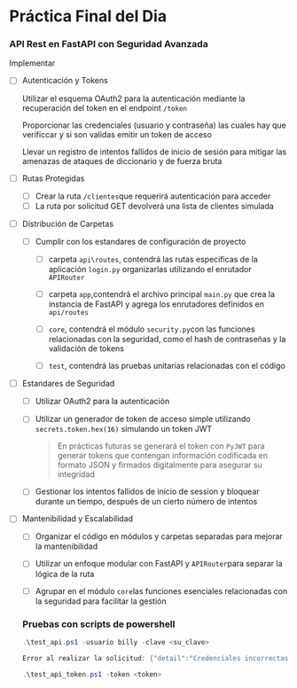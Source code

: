 # Práctica Final del Dia

### API Rest en FastAPI con Seguridad Avanzada

Implementar

- [ ] Autenticación y Tokens

  Utilizar el esquema OAuth2 para la autenticación mediante la recuperación del token en el endpoint `/token`

  Proporcionar las credenciales (usuario y contraseña) las cuales hay que verificcar y si son validas emitir un token de acceso

  Llevar un registro de intentos fallidos de inicio de sesión para mitigar las amenazas de ataques de diccionario y de fuerza bruta

- [ ] Rutas Protegidas

  - [ ] Crear la ruta `/clientes`que requerirá autenticación para acceder
  - [ ] La ruta por solicitud GET devolverá una lista de clientes simulada

- [ ] Distribución de Carpetas

  - [ ] Cumplir con los estandares de configuración de proyecto

    - [ ]  carpeta `api\routes`, contendrá las rutas especificas de la aplicación `login.py` organizarlas utilizando el enrutador `APIRouter`

    - [ ]    carpeta `app`,contendrá el archivo principal `main.py` que crea la instancia de FastAPI y agrega los enrutadores definidos en `api/routes`

    - [ ]    `core`, contendrá el módulo `security.py`con las funciones relacionadas con la seguridad, como el hash de contraseñas y la validación de tokens

    - [ ]    `test`, contendrá las pruebas unitarias relacionadas con el código

- [ ] Estandares de Seguridad

    - [ ] Utilizar OAuth2 para la autenticación

    - [ ] Utilizar un generador de token de acceso simple utilizando `secrets.token.hex(16)` simulando un token JWT

      > En prácticas futuras se generará el token con `PyJWT` para generar tokens que contengan información codificada en formato JSON y firmados digitalmente para asegurar su integridad

    - [ ] Gestionar los intentos fallidos de inicio de session y bloquear durante un tiempo, después de un cierto número de intentos

- [ ] Mantenibilidad y Escalabilidad

    - [ ] Organizar el código en módulos y carpetas separadas para mejorar la mantenibilidad

    - [ ] Utilizar un enfoque modular con FastAPI y `APIRouter`para separar la lógica de la ruta

    - [ ] Agrupar en el módulo `core`las funciones esenciales relacionadas con la seguridad para facilitar la gestión

        
    
    ### Pruebas con scripts de powershell
    
    ```powershell
    .\test_api.ps1 -usuario billy -clave <su_clave>
    ```
    
    ```powershell
    Error al realizar la solicitud: {"detail":"Credenciales incorrectas"}
    ```
    
    ```powershell
    .\test_api_token.ps1 -token <token>
    ```
    
    

 